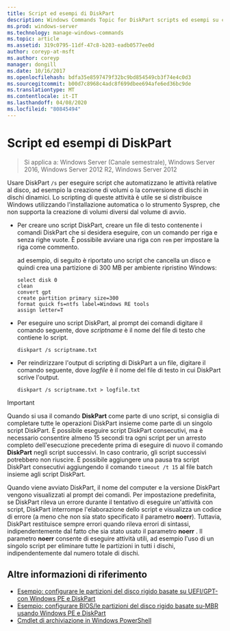 ```yaml
---
title: Script ed esempi di DiskPart
description: Windows Commands Topic for DiskPart scripts ed esempi su come automatizzare le attività correlate al disco, ad esempio la creazione di volumi o la conversione di dischi in dischi dinamici.
ms.prod: windows-server
ms.technology: manage-windows-commands
ms.topic: article
ms.assetid: 319c0795-11df-47c8-b203-eadb0577ee0d
author: coreyp-at-msft
ms.author: coreyp
manager: dongill
ms.date: 10/16/2017
ms.openlocfilehash: bdfa35e8597479f32bc9bd854549cb3f74e4c0d3
ms.sourcegitcommit: b00d7c8968c4adc8f699dbee694afe6ed36bc9de
ms.translationtype: MT
ms.contentlocale: it-IT
ms.lasthandoff: 04/08/2020
ms.locfileid: "80845494"
---
```

# <a name="diskpart-scripts-and-examples"></a>Script ed esempi di DiskPart

>Si applica a: Windows Server (Canale semestrale), Windows Server 2016, Windows Server 2012 R2, Windows Server 2012

Usare DiskPart `/s` per eseguire script che automatizzano le attività relative al disco, ad esempio la creazione di volumi o la conversione di dischi in dischi dinamici. Lo scripting di queste attività è utile se si distribuisce Windows utilizzando l'installazione automatica o lo strumento Sysprep, che non supporta la creazione di volumi diversi dal volume di avvio.  
  
-   Per creare uno script DiskPart, creare un file di testo contenente i comandi DiskPart che si desidera eseguire, con un comando per riga e senza righe vuote. È possibile avviare una riga con `rem` per impostare la riga come commento.  
  
    ad esempio, di seguito è riportato uno script che cancella un disco e quindi crea una partizione di 300 MB per ambiente ripristino Windows:  
  
    ```  
    select disk 0  
    clean  
    convert gpt  
    create partition primary size=300  
    format quick fs=ntfs label=Windows RE tools  
    assign letter=T  
    ```  
  
-   Per eseguire uno script DiskPart, al prompt dei comandi digitare il comando seguente, dove *scriptname* è il nome del file di testo che contiene lo script.  
  
    ```  
    diskpart /s scriptname.txt  
    ```  
  
-   Per reindirizzare l'output di scripting di DiskPart a un file, digitare il comando seguente, dove *logfile* è il nome del file di testo in cui DiskPart scrive l'output.  
  
    ```  
    diskpart /s scriptname.txt > logfile.txt  
    ```  
  
> [!IMPORTANT]  
> Quando si usa il comando **DiskPart** come parte di uno script, si consiglia di completare tutte le operazioni DiskPart insieme come parte di un singolo script DiskPart. È possibile eseguire script DiskPart consecutivi, ma è necessario consentire almeno 15 secondi tra ogni script per un arresto completo dell'esecuzione precedente prima di eseguire di nuovo il comando **DiskPart** negli script successivi. In caso contrario, gli script successivi potrebbero non riuscire. È possibile aggiungere una pausa tra script DiskPart consecutivi aggiungendo il comando `timeout /t 15` al file batch insieme agli script DiskPart.  
  
Quando viene avviato DiskPart, il nome del computer e la versione DiskPart vengono visualizzati al prompt dei comandi. Per impostazione predefinita, se DiskPart rileva un errore durante il tentativo di eseguire un'attività con script, DiskPart interrompe l'elaborazione dello script e visualizza un codice di errore \(a meno che non sia stato specificato il parametro **noerr**\). Tuttavia, DiskPart restituisce sempre errori quando rileva errori di sintassi, indipendentemente dal fatto che sia stato usato il parametro **noerr** . Il parametro **noerr** consente di eseguire attività utili, ad esempio l'uso di un singolo script per eliminare tutte le partizioni in tutti i dischi, indipendentemente dal numero totale di dischi.  
  
## <a name="additional-references"></a>Altre informazioni di riferimento
  
- [Esempio: configurare le partizioni del disco rigido basate su UEFI\/GPT\-con Windows PE e DiskPart](https://technet.microsoft.com/library/hh825686.aspx)  
- [Esempio: configurare BIOS\/le partizioni del disco rigido basate su\-MBR usando Windows PE e DiskPart](https://technet.microsoft.com/library/hh825677.aspx)  
- [Cmdlet di archiviazione in Windows PowerShell](https://technet.microsoft.com/library/hh848705.aspx)  
  

